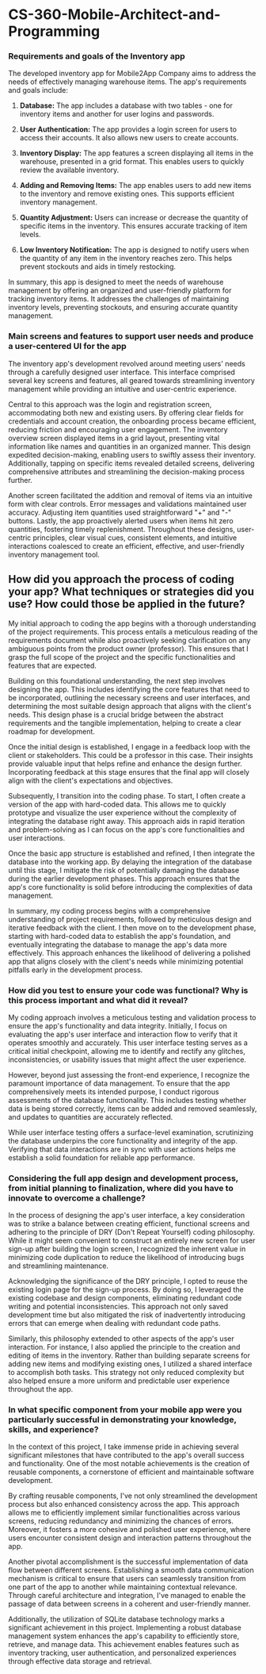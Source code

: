 # CS-360-Mobile-Architect-and-Programming

### Requirements and goals of the Inventory app
The developed inventory app for Mobile2App Company aims to address the needs of effectively managing warehouse items. The app's requirements and goals include:

1. **Database:** The app includes a database with two tables - one for inventory items and another for user logins and passwords.

2. **User Authentication:** The app provides a login screen for users to access their accounts. It also allows new users to create accounts.

3. **Inventory Display:** The app features a screen displaying all items in the warehouse, presented in a grid format. This enables users to quickly review the available inventory.

4. **Adding and Removing Items:** The app enables users to add new items to the inventory and remove existing ones. This supports efficient inventory management.

5. **Quantity Adjustment:** Users can increase or decrease the quantity of specific items in the inventory. This ensures accurate tracking of item levels.

6. **Low Inventory Notification:** The app is designed to notify users when the quantity of any item in the inventory reaches zero. This helps prevent stockouts and aids in timely restocking.

In summary, this app is designed to meet the needs of warehouse management by offering an organized and user-friendly platform for tracking inventory items. It addresses the challenges of maintaining inventory levels, preventing stockouts, and ensuring accurate quantity management.

### Main screens and features to support user needs and produce a user-centered UI for the app
The inventory app's development revolved around meeting users' needs through a carefully designed user interface. This interface comprised several key screens and features, all geared towards streamlining inventory management while providing an intuitive and user-centric experience.

Central to this approach was the login and registration screen, accommodating both new and existing users. By offering clear fields for credentials and account creation, the onboarding process became efficient, reducing friction and encouraging user engagement. The inventory overview screen displayed items in a grid layout, presenting vital information like names and quantities in an organized manner. This design expedited decision-making, enabling users to swiftly assess their inventory. Additionally, tapping on specific items revealed detailed screens, delivering comprehensive attributes and streamlining the decision-making process further.

Another screen facilitated the addition and removal of items via an intuitive form with clear controls. Error messages and validations maintained user accuracy. Adjusting item quantities used straightforward "+" and "-" buttons. Lastly, the app proactively alerted users when items hit zero quantities, fostering timely replenishment. Throughout these designs, user-centric principles, clear visual cues, consistent elements, and intuitive interactions coalesced to create an efficient, effective, and user-friendly inventory management tool.

## How did you approach the process of coding your app? What techniques or strategies did you use? How could those be applied in the future?
My initial approach to coding the app begins with a thorough understanding of the project requirements. This process entails a meticulous reading of the requirements document while also proactively seeking clarification on any ambiguous points from the product owner (professor). This ensures that I grasp the full scope of the project and the specific functionalities and features that are expected.

Building on this foundational understanding, the next step involves designing the app. This includes identifying the core features that need to be incorporated, outlining the necessary screens and user interfaces, and determining the most suitable design approach that aligns with the client's needs. This design phase is a crucial bridge between the abstract requirements and the tangible implementation, helping to create a clear roadmap for development.

Once the initial design is established, I engage in a feedback loop with the client or stakeholders. This could be a professor in this case. Their insights provide valuable input that helps refine and enhance the design further. Incorporating feedback at this stage ensures that the final app will closely align with the client's expectations and objectives.

Subsequently, I transition into the coding phase. To start, I often create a version of the app with hard-coded data. This allows me to quickly prototype and visualize the user experience without the complexity of integrating the database right away. This approach aids in rapid iteration and problem-solving as I can focus on the app's core functionalities and user interactions.

Once the basic app structure is established and refined, I then integrate the database into the working app. By delaying the integration of the database until this stage, I mitigate the risk of potentially damaging the database during the earlier development phases. This approach ensures that the app's core functionality is solid before introducing the complexities of data management.

In summary, my coding process begins with a comprehensive understanding of project requirements, followed by meticulous design and iterative feedback with the client. I then move on to the development phase, starting with hard-coded data to establish the app's foundation, and eventually integrating the database to manage the app's data more effectively. This approach enhances the likelihood of delivering a polished app that aligns closely with the client's needs while minimizing potential pitfalls early in the development process.

### How did you test to ensure your code was functional? Why is this process important and what did it reveal?
My coding approach involves a meticulous testing and validation process to ensure the app's functionality and data integrity. Initially, I focus on evaluating the app's user interface and interaction flow to verify that it operates smoothly and accurately. This user interface testing serves as a critical initial checkpoint, allowing me to identify and rectify any glitches, inconsistencies, or usability issues that might affect the user experience.

However, beyond just assessing the front-end experience, I recognize the paramount importance of data management. To ensure that the app comprehensively meets its intended purpose, I conduct rigorous assessments of the database functionality. This includes testing whether data is being stored correctly, items can be added and removed seamlessly, and updates to quantities are accurately reflected.

While user interface testing offers a surface-level examination, scrutinizing the database underpins the core functionality and integrity of the app. Verifying that data interactions are in sync with user actions helps me establish a solid foundation for reliable app performance.

### Considering the full app design and development process, from initial planning to finalization, where did you have to innovate to overcome a challenge?
In the process of designing the app's user interface, a key consideration was to strike a balance between creating efficient, functional screens and adhering to the principle of DRY (Don't Repeat Yourself) coding philosophy. While it might seem convenient to construct an entirely new screen for user sign-up after building the login screen, I recognized the inherent value in minimizing code duplication to reduce the likelihood of introducing bugs and streamlining maintenance.

Acknowledging the significance of the DRY principle, I opted to reuse the existing login page for the sign-up process. By doing so, I leveraged the existing codebase and design components, eliminating redundant code writing and potential inconsistencies. This approach not only saved development time but also mitigated the risk of inadvertently introducing errors that can emerge when dealing with redundant code paths.

Similarly, this philosophy extended to other aspects of the app's user interaction. For instance, I also applied the principle to the creation and editing of items in the inventory. Rather than building separate screens for adding new items and modifying existing ones, I utilized a shared interface to accomplish both tasks. This strategy not only reduced complexity but also helped ensure a more uniform and predictable user experience throughout the app.

### In what specific component from your mobile app were you particularly successful in demonstrating your knowledge, skills, and experience?
In the context of this project, I take immense pride in achieving several significant milestones that have contributed to the app's overall success and functionality. One of the most notable achievements is the creation of reusable components, a cornerstone of efficient and maintainable software development.

By crafting reusable components, I've not only streamlined the development process but also enhanced consistency across the app. This approach allows me to efficiently implement similar functionalities across various screens, reducing redundancy and minimizing the chances of errors. Moreover, it fosters a more cohesive and polished user experience, where users encounter consistent design and interaction patterns throughout the app.

Another pivotal accomplishment is the successful implementation of data flow between different screens. Establishing a smooth data communication mechanism is critical to ensure that users can seamlessly transition from one part of the app to another while maintaining contextual relevance. Through careful architecture and integration, I've managed to enable the passage of data between screens in a coherent and user-friendly manner.

Additionally, the utilization of SQLite database technology marks a significant achievement in this project. Implementing a robust database management system enhances the app's capability to efficiently store, retrieve, and manage data. This achievement enables features such as inventory tracking, user authentication, and personalized experiences through effective data storage and retrieval.
